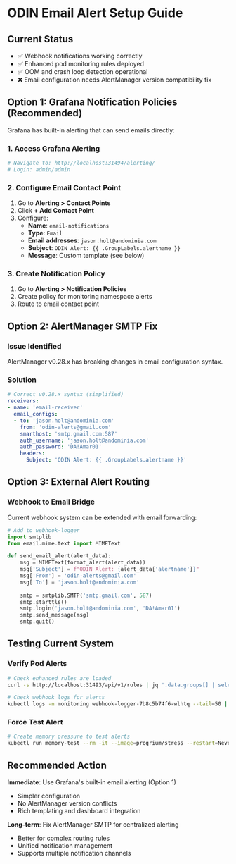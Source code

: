 # ODIN Email Alert Setup Guide

## Current Status
- ✅ Webhook notifications working correctly 
- ✅ Enhanced pod monitoring rules deployed
- ✅ OOM and crash loop detection operational
- ❌ Email configuration needs AlertManager version compatibility fix

## Option 1: Grafana Notification Policies (Recommended)

Grafana has built-in alerting that can send emails directly:

### 1. Access Grafana Alerting
```bash
# Navigate to: http://localhost:31494/alerting/
# Login: admin/admin
```

### 2. Configure Email Contact Point
1. Go to **Alerting > Contact Points**
2. Click **+ Add Contact Point**
3. Configure:
   - **Name**: `email-notifications`
   - **Type**: `Email`
   - **Email addresses**: `jason.holt@andominia.com`
   - **Subject**: `ODIN Alert: {{ .GroupLabels.alertname }}`
   - **Message**: Custom template (see below)

### 3. Create Notification Policy
1. Go to **Alerting > Notification Policies**
2. Create policy for monitoring namespace alerts
3. Route to email contact point

## Option 2: AlertManager SMTP Fix

### Issue Identified
AlertManager v0.28.x has breaking changes in email configuration syntax.

### Solution
```yaml
# Correct v0.28.x syntax (simplified)
receivers:
- name: 'email-receiver'
  email_configs:
  - to: 'jason.holt@andominia.com'
    from: 'odin-alerts@gmail.com'
    smarthost: 'smtp.gmail.com:587'
    auth_username: 'jason.holt@andominia.com'
    auth_password: 'DA!Amar01'
    headers:
      Subject: 'ODIN Alert: {{ .GroupLabels.alertname }}'
```

## Option 3: External Alert Routing

### Webhook to Email Bridge
Current webhook system can be extended with email forwarding:

```python
# Add to webhook-logger
import smtplib
from email.mime.text import MIMEText

def send_email_alert(alert_data):
    msg = MIMEText(format_alert(alert_data))
    msg['Subject'] = f"ODIN Alert: {alert_data['alertname']}"
    msg['From'] = 'odin-alerts@gmail.com'
    msg['To'] = 'jason.holt@andominia.com'
    
    smtp = smtplib.SMTP('smtp.gmail.com', 587)
    smtp.starttls()
    smtp.login('jason.holt@andominia.com', 'DA!Amar01')
    smtp.send_message(msg)
    smtp.quit()
```

## Testing Current System

### Verify Pod Alerts
```bash
# Check enhanced rules are loaded
curl -s http://localhost:31493/api/v1/rules | jq '.data.groups[] | select(.name == "pod-monitoring-enhanced")'

# Check webhook logs for alerts
kubectl logs -n monitoring webhook-logger-7b8c5b74f6-wlhtq --tail=50 | grep -A 10 -B 5 "process-anomaly-detector"
```

### Force Test Alert
```bash
# Create memory pressure to test alerts
kubectl run memory-test --rm -it --image=progrium/stress --restart=Never -- stress --vm 1 --vm-bytes 2G --timeout 30s
```

## Recommended Action

**Immediate**: Use Grafana's built-in email alerting (Option 1)
- Simpler configuration
- No AlertManager version conflicts  
- Rich templating and dashboard integration

**Long-term**: Fix AlertManager SMTP for centralized alerting
- Better for complex routing rules
- Unified notification management
- Supports multiple notification channels
